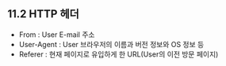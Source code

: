 ## 11.2 HTTP 헤더
- From : User E-mail 주소 
- User-Agent : User 브라우저의 이름과 버전 정보와 OS 정보 등
- Referer : 현재 페이지로 유입하게 한 URL(User의 이전 방문 페이지)

